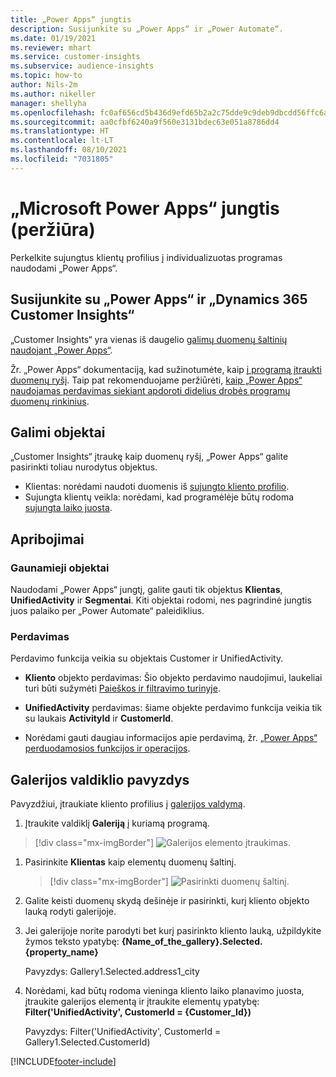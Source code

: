 ```yaml
---
title: „Power Apps“ jungtis
description: Susijunkite su „Power Apps“ ir „Power Automate“.
ms.date: 01/19/2021
ms.reviewer: mhart
ms.service: customer-insights
ms.subservice: audience-insights
ms.topic: how-to
author: Nils-2m
ms.author: nikeller
manager: shellyha
ms.openlocfilehash: fc0af656cd5b436d9efd65b2a2c75dde9c9deb9dbcdd56ffc6a960f5878a631f
ms.sourcegitcommit: aa0cfbf6240a9f560e3131bdec63e051a8786dd4
ms.translationtype: HT
ms.contentlocale: lt-LT
ms.lasthandoff: 08/10/2021
ms.locfileid: "7031805"
---
```

# <a name="microsoft-power-apps-connector-preview"></a>„Microsoft Power Apps“ jungtis (peržiūra)

Perkelkite sujungtus klientų profilius į individualizuotas programas naudodami „Power Apps“.

## <a name="connect-power-apps-and-dynamics-365-customer-insights"></a>Susijunkite su „Power Apps“ ir „Dynamics 365 Customer Insights“

„Customer Insights“ yra vienas iš daugelio [galimų duomenų šaltinių naudojant „Power Apps“](/powerapps/maker/canvas-apps/working-with-data-sources).

Žr. „Power Apps“ dokumentaciją, kad sužinotumėte, kaip [į programą įtraukti duomenų ryšį](/powerapps/maker/canvas-apps/add-data-connection). Taip pat rekomenduojame peržiūrėti, [kaip „Power Apps“ naudojamas perdavimas siekiant apdoroti didelius drobės programų duomenų rinkinius](/powerapps/maker/canvas-apps/delegation-overview).

## <a name="available-entities"></a>Galimi objektai

„Customer Insights“ įtraukę kaip duomenų ryšį, „Power Apps“ galite pasirinkti toliau nurodytus objektus.

- Klientas: norėdami naudoti duomenis iš [sujungto kliento profilio](customer-profiles.md).
- Sujungta klientų veikla: norėdami, kad programėlėje būtų rodoma [sujungta laiko juosta](activities.md).

## <a name="limitations"></a>Apribojimai

### <a name="retrievable-entities"></a>Gaunamieji objektai

Naudodami „Power Apps“ jungtį, galite gauti tik objektus **Klientas**, **UnifiedActivity** ir **Segmentai**. Kiti objektai rodomi, nes pagrindinė jungtis juos palaiko per „Power Automate“ paleidiklius.  

### <a name="delegation"></a>Perdavimas

Perdavimo funkcija veikia su objektais Customer ir UnifiedActivity. 

- **Kliento** objekto perdavimas: Šio objekto perdavimo naudojimui, laukeliai turi būti sužymėti [Paieškos ir filtravimo turinyje](search-filter-index.md).  

- **UnifiedActivity** perdavimas: šiame objekte perdavimo funkcija veikia tik su laukais **ActivityId** ir **CustomerId**.  

- Norėdami gauti daugiau informacijos apie perdavimą, žr. [„Power Apps“ perduodamosios funkcijos ir operacijos](/connectors/commondataservice/#power-apps-delegable-functions-and-operations-for-the-cds-for-apps). 

## <a name="example-gallery-control"></a>Galerijos valdiklio pavyzdys

Pavyzdžiui, įtraukiate kliento profilius į [galerijos valdymą](/powerapps/maker/canvas-apps/add-gallery).

1. Įtraukite valdiklį **Galeriją** į kuriamą programą.

> [!div class="mx-imgBorder"]
> ![Galerijos elemento įtraukimas.](media/connector-powerapps9.png "Galerijos elemento įtraukimas")

1. Pasirinkite **Klientas** kaip elementų duomenų šaltinį.

    > [!div class="mx-imgBorder"]
    > ![Pasirinkti duomenų šaltinį.](media/choose-datasource-powerapps.png "Duomenų šaltinio pasirinkimas")

1. Galite keisti duomenų skydą dešinėje ir pasirinkti, kurį kliento objekto lauką rodyti galerijoje.

1. Jei galerijoje norite parodyti bet kurį pasirinkto kliento lauką, užpildykite žymos teksto ypatybę:  **{Name_of_the_gallery}.Selected.{property_name}**

    Pavyzdys: Gallery1.Selected.address1_city

1. Norėdami, kad būtų rodoma vieninga kliento laiko planavimo juosta, įtraukite galerijos elementą ir įtraukite elementų ypatybę: **Filter('UnifiedActivity', CustomerId = {Customer_Id})**

    Pavyzdys: Filter('UnifiedActivity', CustomerId = Gallery1.Selected.CustomerId)


[!INCLUDE[footer-include](../includes/footer-banner.md)]
